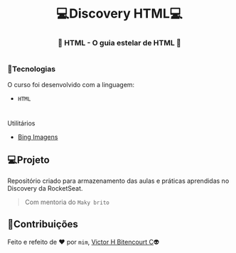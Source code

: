 # <p align="center">:computer:Discovery HTML:computer:</p>
### <p align="center">:speech_balloon: HTML - O guia estelar de HTML :speech_balloon:</p> 
#
### :balloon:Tecnologias
O curso foi desenvolvido com a linguagem:
- ``HTML``
#
Utilitários
- [Bing Imagens](https://www.bing.com/?scope=images&nr=1&FORM=NOFORM)

## :computer:Projeto
Repositório criado para armazenamento das aulas e práticas aprendidas no Discovery da RocketSeat.
> Com mentoria do `Maky brito`

## 📝Contribuições
Feito e refeito de :heart: por `mim`, [Victor H Bitencourt C](https://github.com/vhbitencourtc/):alien:
